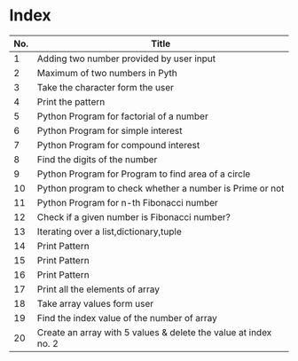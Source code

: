 # Index
|No.| Title |
|-----------|------------|
|1|Adding two number provided by user input|
|2|Maximum of two numbers in Pyth|
|3| Take the character form the user|
|4| Print the pattern|
|5| Python Program for factorial of a number|
|6|Python Program for simple interest|
|7|Python Program for compound interest|
|8|Find the digits of the number|
|9|Python Program for Program to find area of a circle
|10| Python program to check whether a number is Prime or not|
|11| Python Program for n-th Fibonacci number|
|12|Check if a given number is Fibonacci number?|
|13| Iterating over a list,dictionary,tuple|
|14|Print Pattern|
|15|Print Pattern|
|16|Print Pattern|
|17|Print all the elements of array|
|18| Take array values form user|
|19|Find the index value of the number of array|
|20|Create an array with 5 values & delete the value at index no. 2|
